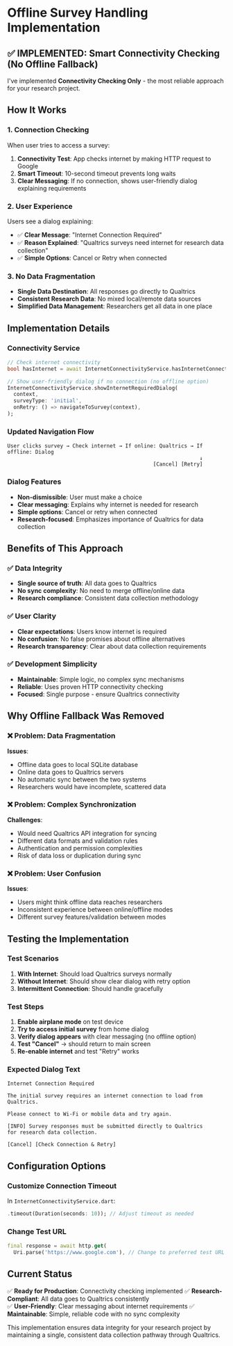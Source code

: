 # Offline Survey Handling Implementation

## ✅ IMPLEMENTED: Smart Connectivity Checking (No Offline Fallback)

I've implemented **Connectivity Checking Only** - the most reliable approach for your research project.

## How It Works

### 1. Connection Checking
When user tries to access a survey:
1. **Connectivity Test**: App checks internet by making HTTP request to Google
2. **Smart Timeout**: 10-second timeout prevents long waits
3. **Clear Messaging**: If no connection, shows user-friendly dialog explaining requirements

### 2. User Experience
Users see a dialog explaining:
- ✅ **Clear Message**: "Internet Connection Required"
- ✅ **Reason Explained**: "Qualtrics surveys need internet for research data collection"
- ✅ **Simple Options**: Cancel or Retry when connected

### 3. No Data Fragmentation
- **Single Data Destination**: All responses go directly to Qualtrics
- **Consistent Research Data**: No mixed local/remote data sources
- **Simplified Data Management**: Researchers get all data in one place

## Implementation Details

### Connectivity Service
```dart
// Check internet connectivity
bool hasInternet = await InternetConnectivityService.hasInternetConnection();

// Show user-friendly dialog if no connection (no offline option)
InternetConnectivityService.showInternetRequiredDialog(
  context,
  surveyType: 'initial',
  onRetry: () => navigateToSurvey(context),
);
```

### Updated Navigation Flow
```
User clicks survey → Check internet → If online: Qualtrics → If offline: Dialog
                                                              ↓
                                               [Cancel] [Retry]
```

### Dialog Features
- **Non-dismissible**: User must make a choice
- **Clear messaging**: Explains why internet is needed for research
- **Simple options**: Cancel or retry when connected
- **Research-focused**: Emphasizes importance of Qualtrics for data collection

## Benefits of This Approach

### ✅ Data Integrity
- **Single source of truth**: All data goes to Qualtrics
- **No sync complexity**: No need to merge offline/online data
- **Research compliance**: Consistent data collection methodology

### ✅ User Clarity  
- **Clear expectations**: Users know internet is required
- **No confusion**: No false promises about offline alternatives
- **Research transparency**: Clear about data collection requirements

### ✅ Development Simplicity
- **Maintainable**: Simple logic, no complex sync mechanisms
- **Reliable**: Uses proven HTTP connectivity checking
- **Focused**: Single purpose - ensure Qualtrics connectivity

## Why Offline Fallback Was Removed

### ❌ Problem: Data Fragmentation
**Issues**:
- Offline data goes to local SQLite database
- Online data goes to Qualtrics servers
- No automatic sync between the two systems
- Researchers would have incomplete, scattered data

### ❌ Problem: Complex Synchronization
**Challenges**:
- Would need Qualtrics API integration for syncing
- Different data formats and validation rules
- Authentication and permission complexities
- Risk of data loss or duplication during sync

### ❌ Problem: User Confusion
**Issues**:
- Users might think offline data reaches researchers
- Inconsistent experience between online/offline modes
- Different survey features/validation between modes

## Testing the Implementation

### Test Scenarios
1. **With Internet**: Should load Qualtrics surveys normally
2. **Without Internet**: Should show clear dialog with retry option
3. **Intermittent Connection**: Should handle gracefully

### Test Steps
1. **Enable airplane mode** on test device
2. **Try to access initial survey** from home dialog
3. **Verify dialog appears** with clear messaging (no offline option)
4. **Test "Cancel"** → should return to main screen
5. **Re-enable internet** and test "Retry" works

### Expected Dialog Text
```
Internet Connection Required

The initial survey requires an internet connection to load from Qualtrics.

Please connect to Wi-Fi or mobile data and try again.

[INFO] Survey responses must be submitted directly to Qualtrics 
for research data collection.

[Cancel] [Check Connection & Retry]
```

## Configuration Options

### Customize Connection Timeout
In `InternetConnectivityService.dart`:
```dart
.timeout(Duration(seconds: 10)); // Adjust timeout as needed
```

### Change Test URL
```dart
final response = await http.get(
  Uri.parse('https://www.google.com'), // Change to preferred test URL
```

## Current Status
✅ **Ready for Production**: Connectivity checking implemented
✅ **Research-Compliant**: All data goes to Qualtrics consistently  
✅ **User-Friendly**: Clear messaging about internet requirements
✅ **Maintainable**: Simple, reliable code with no sync complexity

This implementation ensures data integrity for your research project by maintaining a single, consistent data collection pathway through Qualtrics.
